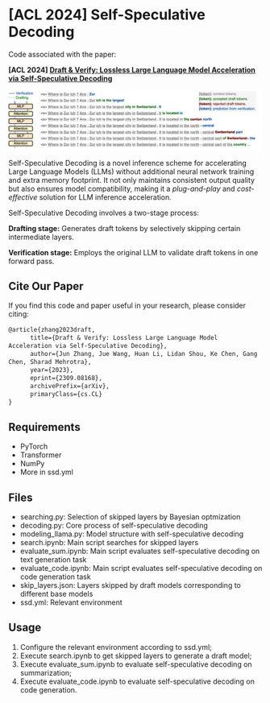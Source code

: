 # [ACL 2024] Self-Speculative Decoding

Code associated with the paper:

**[ACL 2024] [Draft &amp; Verify: Lossless Large Language Model Acceleration via Self-Speculative Decoding](https://arxiv.org/abs/2309.08168)**

![Overview](./assets/intro.png)

Self-Speculative Decoding is a novel inference scheme for accelerating Large Language Models (LLMs) without additional neural network training and extra memory footprint. It not only maintains consistent output quality but also ensures model compatibility, making it a *plug-and-play* and *cost-effective* solution for LLM inference acceleration.

Self-Speculative Decoding involves a two-stage process:

**Drafting stage:** Generates draft tokens by selectively skipping certain intermediate layers.

**Verification stage:** Employs the original LLM to validate draft tokens in one forward pass.

## Cite Our Paper

If you find this code and paper useful in your research, please consider citing:

```
@article{zhang2023draft,
      title={Draft & Verify: Lossless Large Language Model Acceleration via Self-Speculative Decoding}, 
      author={Jun Zhang, Jue Wang, Huan Li, Lidan Shou, Ke Chen, Gang Chen, Sharad Mehrotra},
      year={2023},
      eprint={2309.08168},
      archivePrefix={arXiv},
      primaryClass={cs.CL}
}
```

## Requirements

- PyTorch
- Transformer
- NumPy
- More in ssd.yml

## Files

- searching.py: Selection of skipped layers by Bayesian optmization
- decoding.py: Core process of self-speculative decoding
- modeling_llama.py: Model structure with self-speculative decoding
- search.ipynb: Main script searches for skipped layers
- evaluate_sum.ipynb: Main script evaluates self-speculative decoding on text generation task
- evaluate_code.ipynb: Main script evaluates self-speculative decoding on code generation task
- skip_layers.json: Layers skipped by draft models corresponding to different base models
- ssd.yml: Relevant environment

## Usage

1. Configure the relevant environment according to ssd.yml;
2. Execute search.ipynb to get skipped layers to generate a draft model;
3. Execute evaluate_sum.ipynb to evaluate self-speculative decoding on summarization;
4. Execute evaluate_code.ipynb to evaluate self-speculative decoding on code generation.
